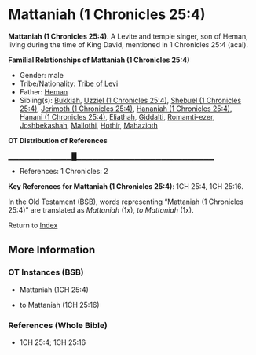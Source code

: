 # Mattaniah (1 Chronicles 25:4)
**Mattaniah (1 Chronicles 25:4)**. 
A Levite and temple singer, son of Heman, living during the time of King David, mentioned in 1 Chronicles 25:4 (acai). 




**Familial Relationships of Mattaniah (1 Chronicles 25:4)**


* Gender: male
* Tribe/Nationality: [Tribe of Levi](../../../groups/md/acai/Levi.md)
* Father: [Heman](Heman.3.md)
* Sibling(s): [Bukkiah](Bukkiah.md), [Uzziel (1 Chronicles 25:4)](Uzziel.4.md), [Shebuel (1 Chronicles 25:4)](Shebuel.2.md), [Jerimoth (1 Chronicles 25:4)](Jerimoth.4.md), [Hananiah (1 Chronicles 25:4)](Hananiah.3.md), [Hanani (1 Chronicles 25:4)](Hanani.2.md), [Eliathah](Eliathah.md), [Giddalti](Giddalti.md), [Romamti-ezer](Romamti-ezer.md), [Joshbekashah](Joshbekashah.md), [Mallothi](Mallothi.md), [Hothir](Hothir.md), [Mahazioth](Mahazioth.md)


**OT Distribution of References**

▁▁▁▁▁▁▁▁▁▁▁▁█▁▁▁▁▁▁▁▁▁▁▁▁▁▁▁▁▁▁▁▁▁▁▁▁▁▁
* References: 1 Chronicles: 2



**Key References for Mattaniah (1 Chronicles 25:4)**: 
1CH 25:4, 1CH 25:16. 


In the Old Testament (BSB), words representing “Mattaniah (1 Chronicles 25:4)” are translated as 
*Mattaniah* (1x), *to Mattaniah* (1x). 




Return to [Index](00-Index.md)

## More Information

### OT Instances (BSB)

* Mattaniah (1CH 25:4)

* to Mattaniah (1CH 25:16)



### References (Whole Bible)

* 1CH 25:4; 1CH 25:16



